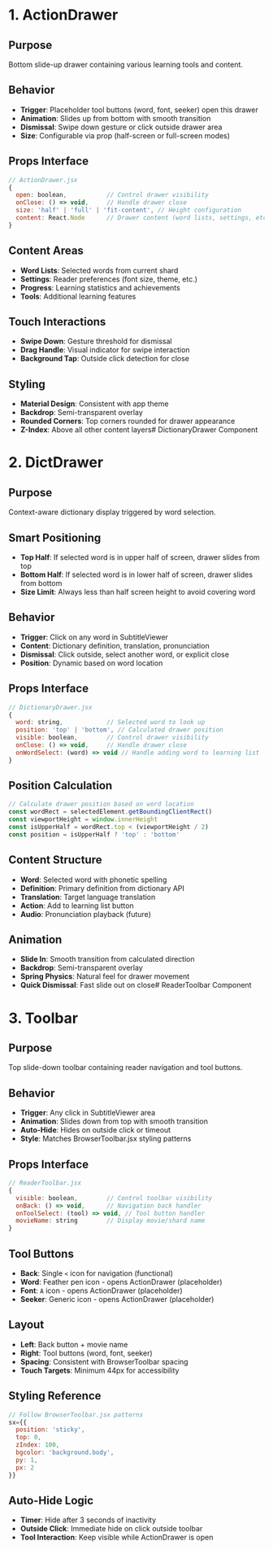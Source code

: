 # 1. ActionDrawer

## Purpose
Bottom slide-up drawer containing various learning tools and content.

## Behavior
- **Trigger**: Placeholder tool buttons (word, font, seeker) open this drawer
- **Animation**: Slides up from bottom with smooth transition
- **Dismissal**: Swipe down gesture or click outside drawer area
- **Size**: Configurable via prop (half-screen or full-screen modes)

## Props Interface
```javascript
// ActionDrawer.jsx
{
  open: boolean,           // Control drawer visibility
  onClose: () => void,     // Handle drawer close
  size: 'half' | 'full' | 'fit-content', // Height configuration
  content: React.Node      // Drawer content (word lists, settings, etc.)
}
```
## Content Areas
- **Word Lists**: Selected words from current shard
- **Settings**: Reader preferences (font size, theme, etc.)
- **Progress**: Learning statistics and achievements
- **Tools**: Additional learning features

## Touch Interactions
- **Swipe Down**: Gesture threshold for dismissal
- **Drag Handle**: Visual indicator for swipe interaction
- **Background Tap**: Outside click detection for close

## Styling
- **Material Design**: Consistent with app theme
- **Backdrop**: Semi-transparent overlay
- **Rounded Corners**: Top corners rounded for drawer appearance
- **Z-Index**: Above all other content layers# DictionaryDrawer Component

# 2. DictDrawer

## Purpose
Context-aware dictionary display triggered by word selection.

## Smart Positioning
- **Top Half**: If selected word is in upper half of screen, drawer slides from top
- **Bottom Half**: If selected word is in lower half of screen, drawer slides from bottom
- **Size Limit**: Always less than half screen height to avoid covering word

## Behavior
- **Trigger**: Click on any word in SubtitleViewer
- **Content**: Dictionary definition, translation, pronunciation
- **Dismissal**: Click outside, select another word, or explicit close
- **Position**: Dynamic based on word location

## Props Interface
```javascript
// DictionaryDrawer.jsx
{
  word: string,            // Selected word to look up
  position: 'top' | 'bottom', // Calculated drawer position
  visible: boolean,        // Control drawer visibility
  onClose: () => void,     // Handle drawer close
  onWordSelect: (word) => void // Handle adding word to learning list
}
```

## Position Calculation
```javascript
// Calculate drawer position based on word location
const wordRect = selectedElement.getBoundingClientRect()
const viewportHeight = window.innerHeight
const isUpperHalf = wordRect.top < (viewportHeight / 2)
const position = isUpperHalf ? 'top' : 'bottom'
```

## Content Structure
- **Word**: Selected word with phonetic spelling
- **Definition**: Primary definition from dictionary API
- **Translation**: Target language translation
- **Action**: Add to learning list button
- **Audio**: Pronunciation playback (future)

## Animation
- **Slide In**: Smooth transition from calculated direction
- **Backdrop**: Semi-transparent overlay
- **Spring Physics**: Natural feel for drawer movement
- **Quick Dismissal**: Fast slide out on close# ReaderToolbar Component

# 3. Toolbar
## Purpose
Top slide-down toolbar containing reader navigation and tool buttons.

## Behavior
- **Trigger**: Any click in SubtitleViewer area
- **Animation**: Slides down from top with smooth transition
- **Auto-Hide**: Hides on outside click or timeout
- **Style**: Matches BrowserToolbar.jsx styling patterns

## Props Interface
```javascript
// ReaderToolbar.jsx
{
  visible: boolean,        // Control toolbar visibility
  onBack: () => void,      // Navigation back handler
  onToolSelect: (tool) => void, // Tool button handler
  movieName: string        // Display movie/shard name
}
```

## Tool Buttons
- **Back**: Single `<` icon for navigation (functional)
- **Word**: Feather pen icon - opens ActionDrawer (placeholder)
- **Font**: `A` icon - opens ActionDrawer (placeholder)  
- **Seeker**: Generic icon - opens ActionDrawer (placeholder)

## Layout
- **Left**: Back button + movie name
- **Right**: Tool buttons (word, font, seeker)
- **Spacing**: Consistent with BrowserToolbar spacing
- **Touch Targets**: Minimum 44px for accessibility

## Styling Reference
```javascript
// Follow BrowserToolbar.jsx patterns
sx={{
  position: 'sticky',
  top: 0,
  zIndex: 100,
  bgcolor: 'background.body',
  py: 1,
  px: 2
}}
```

## Auto-Hide Logic
- **Timer**: Hide after 3 seconds of inactivity
- **Outside Click**: Immediate hide on click outside toolbar
- **Tool Interaction**: Keep visible while ActionDrawer is open